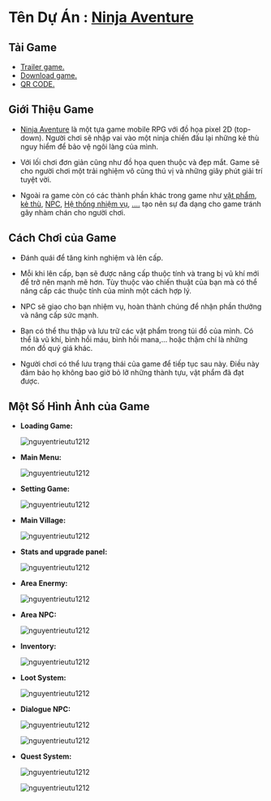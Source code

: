 # Tên Dự Án : [Ninja Aventure](https://www.youtube.com/@_NTT12)

## Tải Game
- [Trailer game.](https://www.youtube.com/@_NTT12)
- [Download game.](https://drive.google.com/file/d/1JHO0_i8xvHVhV0uTZOeE6n6yOU-gh3zk/view?usp=sharing) 
- [QR CODE.](https://github.com/NguyenTrieuTu1212/The-Ninja/assets/143092693/85948dcf-ba29-43ec-ab6c-24c2ea19211d)

## Giới Thiệu Game
- [Ninja Aventure](https://drive.google.com/file/d/1JHO0_i8xvHVhV0uTZOeE6n6yOU-gh3zk/view?usp=sharing) là một tựa game mobile RPG với đồ họa pixel 2D (top-down). Người chơi sẽ nhập vai vào một ninja chiến đấu lại những kẻ thù nguy hiểm để bảo vệ ngôi làng của mình.

- Với lối chơi đơn giản cũng như đồ họa quen thuộc và đẹp mắt. Game sẽ cho người chơi một trải nghiệm vô cũng thú vị và những giây phút giải trí tuyệt vời.

- Ngoài ra game còn có các thành phần khác trong game như [vật phẩm](), [kẻ thù](), [NPC](), [Hệ thống nhiệm vụ](), [....]() tạo nên sự đa dạng cho game tránh gây nhàm chán cho người chơi.

## Cách Chơi của Game
- Đánh quái để tăng kinh nghiệm và lên cấp.

- Mỗi khi lên cấp, bạn sẽ được nâng cấp thuộc tính và trang bị vũ khí mới để
trở nên mạnh mẽ hơn. Tùy thuộc vào chiến thuật của bạn mà có thể nâng cấp các thuộc tính của mình một cách hợp lý.

- NPC sẽ giao cho bạn nhiệm vụ, hoàn thành chúng để nhận phần thưởng và nâng cấp sức mạnh.

- Bạn có thể thu thập và lưu trữ các vật phẩm trong túi đồ của mình. Có thể là vũ khí, bình hồi máu, bình hồi mana,... hoặc thậm chí là những món đồ quý giá khác.

- Người chơi có thể lưu trạng thái của game để tiếp tục sau này. Điều này đảm
bảo họ không bao giờ bỏ lỡ những thành tựu, vật phẩm đã đạt được.

## Một Số Hình Ảnh của Game
- **Loading Game:** <p><img src="https://github.com/NguyenTrieuTu1212/The-Ninja/assets/143092693/a4029ec4-0389-4b8d-93bd-f089c17c40fb" alt="nguyentrieutu1212" /></p>
- **Main Menu:** <p><img src="https://github.com/NguyenTrieuTu1212/The-Ninja/assets/143092693/a6db5024-3d08-41a1-b652-ad6a25cbc3ab" alt="nguyentrieutu1212" /></p>
- **Setting Game:** <p><img src="https://github.com/NguyenTrieuTu1212/The-Ninja/assets/143092693/6d5ae28d-908f-4d78-8b4c-1b87507f9a85" alt="nguyentrieutu1212" /></p>
- **Main Village:** <p><img src="https://github.com/NguyenTrieuTu1212/The-Ninja/assets/143092693/19c7365a-e98d-4d7b-9f5f-d5010a987cc5" alt="nguyentrieutu1212" /></p>
- **Stats and upgrade panel:** <p><img src="https://github.com/NguyenTrieuTu1212/The-Ninja/assets/143092693/08941d7f-cbde-4f78-a0d2-bdb47760de66" alt="nguyentrieutu1212" /></p>
- **Area Enermy:** <p><img src="https://github.com/NguyenTrieuTu1212/The-Ninja/assets/143092693/32eadbd6-20c5-40b9-aec1-34f8b5ba3327" alt="nguyentrieutu1212" /></p>
- **Area NPC:** <p><img src="https://github.com/NguyenTrieuTu1212/The-Ninja/assets/143092693/0cdb3853-5c14-4961-80ea-6d0a82194183" alt="nguyentrieutu1212" /></p>
- **Inventory:** <p><img src="https://github.com/NguyenTrieuTu1212/The-Ninja/assets/143092693/f94e4dac-a058-46f5-9830-92ebe175fd11" alt="nguyentrieutu1212" /></p>
- **Loot System:** <p><img src="https://github.com/NguyenTrieuTu1212/The-Ninja/assets/143092693/921a3534-7ab4-40de-8ad2-36ef739d75e5 " alt="nguyentrieutu1212" /></p>
- **Dialogue NPC:**
  <p><img src="https://github.com/NguyenTrieuTu1212/The-Ninja/assets/143092693/20af11d8-e850-4b39-9f35-425c6a603c2c" alt="nguyentrieutu1212" /></p>
   <p><img src="https://github.com/NguyenTrieuTu1212/The-Ninja/assets/143092693/f9c18cdc-034a-41be-a2bd-6367cd718aaf" alt="nguyentrieutu1212" /></p>
- **Quest System:**
  <p><img src="https://github.com/NguyenTrieuTu1212/The-Ninja/assets/143092693/aaa581b1-960c-404c-a866-b23404b25784" alt="nguyentrieutu1212" /></p>
  <p><img src="https://github.com/NguyenTrieuTu1212/The-Ninja/assets/143092693/fd8c537f-86e4-424a-848e-e2059ba5a08b" alt="nguyentrieutu1212" /></p>





